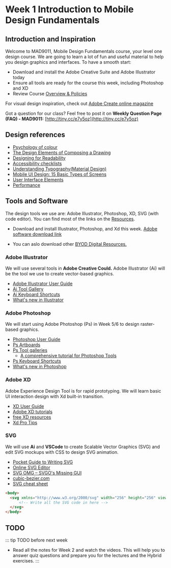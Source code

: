# Week 1 Introduction to Mobile Design Fundamentals

## Introduction and Inspiration

Welcome to MAD9011, Mobile Design Fundamentals course, your level one design course. We are going to learn a lot of fun and useful material to help you design graphics and interfaces.  To have a smooth start: 

- Download and install the Adobe Creative Suite and Adobe Illustrator today 
- Ensure all tools are ready for the course this week, including Photoshop and XD
- Review Course [Overview & Policies](../../overview/)

For visual design inspiration, check out [Adobe Create online magazine](https://create.adobe.com/)

Got a question for our class? Feel free to post it on **Weekly Question Page (FAQ) - MAD9011:** [http://tiny.cc/e7y5oz](http://tiny.cc/e7y5oz)


## Design references
- [Psychology of colour](https://www.bcrpainting.com.au/bcrpainterblogs/2017/9/1/why-should-you-pay-attention-to-colour-psychology)
- [The Design Elements of Composing a Drawing](https://www.dummies.com/art-center/performing-arts/drawing/the-design-elements-of-composing-a-drawing/)
- [Designing for Readability](https://www.toptal.com/designers/typography/web-typography-infographic)
- [Accessibility checklists](https://learn-the-web.algonquindesign.ca/topics/accessibility-checklist/)
- [Understanding Typography(Material Design)](https://material.io/design/typography/understanding-typography.html#type-properties)
- [Mobile UI Design: 15 Basic Types of Screens](https://blog.tubikstudio.com/mobile-ui-design-15-basic-types-of-screens/)
- [User Interface Elements](https://www.usability.gov/how-to-and-tools/methods/user-interface-elements.html)
- [Performance](https://learn-the-web.algonquindesign.ca/topics/performance/)


## Tools and Software

The design tools we use are: Adobe Illustrator, Photoshop, XD, SVG (with code editor). You can find most of the links on the [Resources](../../resources/).

- Download and install Illustrator, Photoshop, and Xd this week. [Adobe software download link](http://www7.algonquincollege.com/byod/adobe.htm)

- You can aslo download other [BYOD Digital Resources.](http://www7.algonquincollege.com/byod/software.htm) 


### Adobe Illustrator

We will use several tools in **Adobe Creative Could.** Adobe Illustrator (Ai) will be the tool we use to create vector-based graphics.

- [Adobe Illustrator User Guide](https://helpx.adobe.com/illustrator/user-guide.html)
- [Ai Tool Gallery](https://helpx.adobe.com/illustrator/using/tool-galleries.html)
- [Ai Keyboard Shortcuts](https://helpx.adobe.com/illustrator/using/default-keyboard-shortcuts.html)
- [What's new in Illustrator](https://helpx.adobe.com/ca/illustrator/using/whats-new.html)


### Adobe Photoshop

We will start using Adobe Photoshop (Ps) in Week 5/6 to design raster-based graphics. 

- [Photoshop User Guide](https://helpx.adobe.com/photoshop/user-guide.html)
- [Ps Artboards](https://helpx.adobe.com/photoshop/using/artboards.html)
- [Ps Tool galleries](https://helpx.adobe.com/photoshop/using/tools.html)
  - [A comprehensive tutorial for Photoshop Tools](http://www.photoshop-bootcamp.com/beginners-guide-photoshop-tools-toolbar/)
- [Ps Keyboard Shortcuts](https://helpx.adobe.com/ca/photoshop/using/default-keyboard-shortcuts.html)
- [What's new in Photoshop](https://helpx.adobe.com/ca/photoshop/using/whats-new.html)


### Adobe XD
Adobe Experience Design Tool is for rapid prototyping. We will learn basic UI interaction design with Xd built-in transition.

- [XD User Guide](https://helpx.adobe.com/ca/xd/user-guide.html)
- [Adobe XD tutorials](https://helpx.adobe.com/ca/xd/tutorials.html)
- [free XD resources](https://www.adobe.com/ca/products/xd/resources.html)
- [Xd Pro Tips](https://letsxd.com/protips)


### SVG

We will use **Ai** and **VSCode** to create Scalable Vector Graphics (SVG) and edit SVG mockups with CSS to design SVG animation.

- [Pocket Guide to Writing SVG](https://svgpocketguide.com/book)
- [Online SVG Editor](http://petercollingridge.appspot.com/svg-editor)
- [SVG OMG – SVGO's Missing GUI](https://jakearchibald.github.io/svgomg)
- [cubic-bezier.com](https://cubic-bezier.com/#.17,.67,.83,.67)
- [SVG cheat sheet](https://learn-the-web.algonquindesign.ca/topics/svg-cheat-sheet)

```html w/ SVG
<body>
  <svg xmlns="http://www.w3.org/2000/svg" width="256" height="256" viewBox="0 0 256 256" >
      <!-- Write all the SVG code in here -->
  </svg>
</body>
```

## TODO

::: tip TODO before next week

- Read all the notes for Week 2 and watch the videos. This will help you to answer quiz questions and prepare you for the lectures and the Hybrid exercises.
  :::
